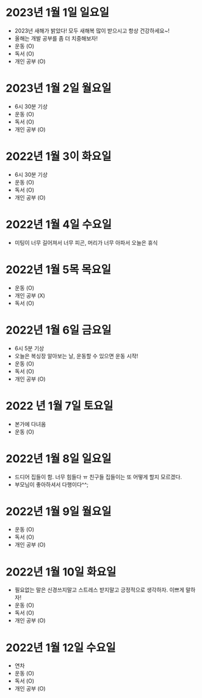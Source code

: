 
# 2023년 1월 1일 일요일 

- 2023년 새해가 밝았다! 모두 새해복 많이 받으시고 항상 건강하세요~!
- 올해는 개발 공부를 좀 더 치중해보자!
- 운동 (O)
- 독서 (O)
- 개인 공부 (O)


# 2023년 1월 2일 월요일 

- 6시 30분 기상 
- 운동 (O)
- 독서 (O)
- 개인 공부 (O)

# 2022년 1월 3이 화요일 

- 6시 30분 기상 
- 운동 (O)
- 독서 (O)
- 개인 공부 (O)

# 2022년 1월 4일 수요일 

- 미팅이 너무 길어져서 너무 피곤, 머리가 너무 아파서 오늘은 휴식 

# 2022년 1월 5목 목요일 

- 운동 (O)
- 개인 공부 (X)
- 독서 (O)

# 2022년 1월 6일 금요일 

- 6시 5분 기상
- 오늘은 복싱장 알아보는 날, 운동할 수 있으면 운동 시작!
- 운동 (O)
- 독서 (O)
- 개인 공부 (O)

# 2022 년 1월 7일 토요일 

- 본가에 다녀옴 
- 운동 (O)

# 2022년 1월 8일 일요일

- 드디어 집들이 함. 너무 힘들다 ㅠ 친구들 집들이는 또 어떻게 할지 모르겠다. 
- 부모님이 좋아하셔서 다행이다^^;

# 2022년 1월 9일 월요일 

- 운동 (O)
- 독서 (O)
- 개인 공부 (O)

# 2022년 1월 10일 화요일 

- 필요없는 말은 신경쓰지말고 스트레스 받지말고 긍정적으로 생각하자. 이쁘게 말하자!
- 운동 (O)
- 독서 (O)
- 개인 공부 (O)

# 2022년 1월 12일 수요일 

- 연차
- 운동 (O)
- 독서 (O)
- 개인 공부 (O)

